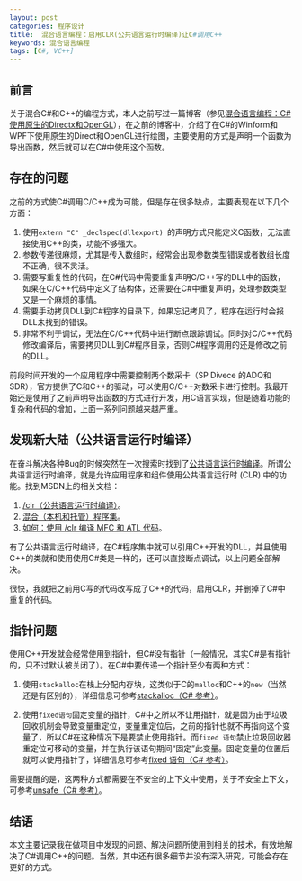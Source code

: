 ```yaml
---
layout: post
categories: 程序设计
title:  混合语言编程：启用CLR(公共语言运行时编译)让C#调用C++
keywords: 混合语言编程
tags: [C#, VC++]
---
```


## 前言
关于混合C#和C++的编程方式，本人之前写过一篇博客（参见[混合语言编程：C#使用原生的Directx和OpenGL](http://zh.5long.me/2014/cs-C-directx-openGL/)），在之前的博客中，介绍了在C#的Winform和WPF下使用原生的Direct和OpenGL进行绘图，主要使用的方式是声明一个函数为导出函数，然后就可以在C#中使用这个函数。

## 存在的问题
之前的方式使C#调用C/C++成为可能，但是存在很多缺点，主要表现在以下几个方面：

1.  使用`extern "C" _declspec(dllexport) `的声明方式只能定义C函数，无法直接使用C++的类，功能不够强大。
2.  参数传递很麻烦，尤其是传入数组时，经常会出现参数类型错误或者数组长度不正确，很不灵活。
3.  需要写重复性的代码，在C#代码中需要重复声明C/C++写的DLL中的函数，如果在C/C++代码中定义了结构体，还需要在C#中重复声明，处理参数类型又是一个麻烦的事情。
4.  需要手动拷贝DLL到C#程序的目录下，如果忘记拷贝了，程序在运行时会报DLL未找到的错误。
5.  非常不利于调试，无法在C/C++代码中进行断点跟踪调试。同时对C/C++代码修改编译后，需要拷贝DLL到C#程序目录，否则C#程序调用的还是修改之前的DLL。

<!--more-->

前段时间开发的一个应用程序中需要控制两个数采卡（SP Divece 的ADQ和SDR），官方提供了C和C++的驱动，可以使用C/C++对数采卡进行控制。我最开始还是使用了之前声明导出函数的方式进行开发，用C语言实现，但是随着功能的复杂和代码的增加，上面一系列问题越来越严重。

## 发现新大陆（公共语言运行时编译）
在奋斗解决各种Bug的时候突然在一次搜索时找到了[公共语言运行时编译](https://msdn.microsoft.com/zh-cn/library/k8d11d4s.aspx)。所谓公共语言运行时编译，就是允许应用程序和组件使用公共语言运行时 (CLR) 中的功能。找到MSDN上的相关文档：

1.  [/clr（公共语言运行时编译）](https://msdn.microsoft.com/zh-cn/library/k8d11d4s.aspx)。
2.  [混合（本机和托管）程序集](https://msdn.microsoft.com/zh-cn/library/x0w2664k.aspx)。
3.  [如何：使用 /clr 编译 MFC 和 ATL 代码](https://msdn.microsoft.com/zh-cn/library/ms235211.aspx)。

有了公共语言运行时编译，在C#程序集中就可以引用C++开发的DLL，并且使用C++的类就和使用使用C#类是一样的，还可以直接断点调试，以上问题全部解决。

很快，我就把之前用C写的代码改写成了C++的代码，启用CLR，并删掉了C#中重复的代码。

## 指针问题
使用C++开发就会经常使用到指针，但C#没有指针（一般情况，其实C#是有指针的，只不过默认被关闭了）。在C#中要传递一个指针至少有两种方式：

1.  使用`stackalloc`在栈上分配内存块，这类似于C的`malloc`和C++的`new`（当然还是有区别的），详细信息可参考[stackalloc（C# 参考）](https://msdn.microsoft.com/zh-cn/library/cx9s2sy4.aspx)。

2.  使用`fixed语句`固定变量的指针，C#中之所以不让用指针，就是因为由于垃圾回收机制会导致变量重定位，变量重定位后，之前的指针也就不再指向这个变量了，所以C#在这种情况下是要禁止使用指针。而`fixed 语句`禁止垃圾回收器重定位可移动的变量，并在执行该语句期间“固定”此变量。固定变量的位置后就可以使用指针了，详细信息可参考[fixed 语句（C# 参考）](https://msdn.microsoft.com/zh-cn/library/f58wzh21.aspx)。

需要提醒的是，这两种方式都需要在不安全的上下文中使用，关于不安全上下文，可参考[unsafe（C# 参考）](https://msdn.microsoft.com/zh-cn/library/chfa2zb8.aspx)。

## 结语
本文主要记录我在做项目中发现的问题、解决问题所使用到相关的技术，有效地解决了C#调用C++的问题。当然，其中还有很多细节并没有深入研究，可能会存在更好的方式。
